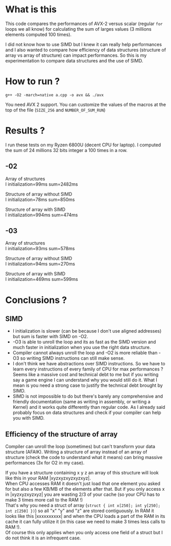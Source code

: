 # What is this
This code compares the performances of AVX-2 versus scalar (regular `for` loops we all know) for calculating the sum of larges values (3 millions elements computed 100 times).

I did not know how to use SIMD but I knew it can really help performances and I also wanted to compare how efficiency of data structures (structure of array vs array of structure) can impact performances. So this is my experimentation to compare data structures and the use of SIMD.

# How to run ?
`g++ -O2 -march=native a.cpp -o avx && ./avx`

You need AVX 2 support. You can customize the values of the macros at the top of the file (`SIZE_256` and `NUMBER_OF_SUM_RUN`)

# Results ?
I run these tests on my Ryzen 6800U (decent CPU for laptop). I computed the sum of 24 millions 32 bits integer a 100 times in a row.

## -02
Array of structures \
I initialization=99ms sum=2482ms

Structure of array without SIMD \
I initialization=78ms sum=850ms

Structure of array with SIMD \
I initialization=994ms sum=474ms

## -03
Array of structures \
I initialization=93ms sum=578ms

Structure of array without SIMD \
I initialization=94ms sum=270ms

Structure of array with SIMD \
I initialization=469ms sum=599ms

# Conclusions ?

## SIMD
- I initialization is slower (can be because I don't use aligned addresses) but sum is faster with SIMD on -O2.
- -O3 is able to unroll the loop and its as fast as the SIMD version and much faster in initialization when you use the right data structure.
- Compiler cannot always unroll the loop and -O2 is more reliable than -O3 so writing SIMD instructions can still make sense.
- I don't think we have abstractions over SIMD instructions. So we have to learn every instructions of every family of CPU for max performances ? Seems like a massive cost and technical debt to me but if you writing say a game engine I can understand why you would still do it. What I mean is you need a strong case to justify the technical debt brought by SIMD.
- SIMD is not impossible to do but there's barely any comprehensive and friendly documentation (same as writing in assembly, or writing a Kernel) and it works quite differently than regular code. As I already said probably focus on data structures and check if your compiler can help you with SIMD.

## Efficiency of the structure of array
 Compiler can unroll the loop (sometimes) but can't transform your data structure (AFAIK). Writing a structure of array instead of an array of structure (check the code to understand what it means) can bring massive performances (3x for O2 in my case).

If you have a structure containing x y z an array of this structure will look like this in your RAM |xyzxyzxyzxyzxyz|. \
When CPU accesses RAM it doesn't just load that one element you asked for but also a few KB/MB of the elements after that. But if you only access x in |xyzxyzxyzxyz| you are wasting 2/3 of your cache (so your CPU has to make 3 times more call to the RAM !) \
That's why you need a struct of array (`struct { int x[250]; int y[250]; int z[250] })`) so all "x" "y" and "z" are stored contiguously. In RAM it looks like this |xxxxxxxxxx| and when the CPU loads a part of the RAM in its cache it can fully utilize it (in this case we need to make 3 times less calls to RAM !). \
Of course this only applies when you only access one field of a struct but I do not think it is an infrequent case.
